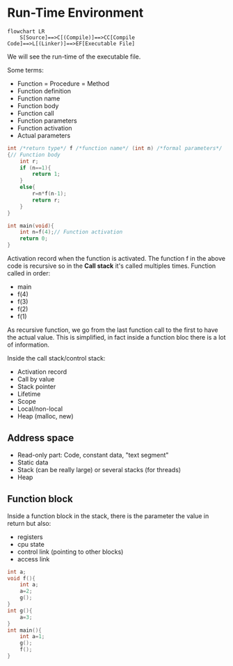 # Run-Time Environment

```mermaid
flowchart LR
    S[Source]==>C[(Compile)]==>CC[Compile Code]==>L[(Linker)]==>EF[Executable File]
```

We will see the run-time of the executable file.

Some terms:

-   Function = Procedure = Method
-   Function definition
-   Function name
-   Function body
-   Function call
-   Function parameters
-   Function activation
-   Actual parameters

```C
int /*return type*/ f /*function name*/ (int n) /*formal parameters*/
{// Function body
    int r;
    if (n==1){
        return 1;
    }
    else{
        r=n*f(n-1);
        return r;
    }
}

int main(void){
    int n=f(4);// Function activation
    return 0;
}
```

Activation record when the function is activated.
The function f in the above code is recursive so in the **Call stack** it's called multiples times.
Function called in order:

-   main
-   f(4)
-   f(3)
-   f(2)
-   f(1)

As recursive function, we go from the last function call to the first to have the actual value.
This is simplified, in fact inside a function bloc there is a lot of information.

Inside the call stack/control stack:

-   Activation record
-   Call by value
-   Stack pointer
-   Lifetime
-   Scope
-   Local/non-local
-   Heap (malloc, new)

## Address space

-   Read-only part: Code, constant data, "text segment"
-   Static data
-   Stack (can be really large) or several stacks (for threads)
-   Heap

## Function block

Inside a function block in the stack, there is the parameter the value in return but also:

-   registers
-   cpu state
-   control link (pointing to other blocks)
-   access link

```C
int a;
void f(){
    int a;
    a=2;
    g();
}
int g(){
    a=3;
}
int main(){
    int a=1;
    g();
    f();
}
```
